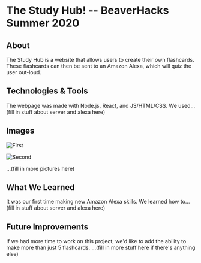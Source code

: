 <h1>The Study Hub! -- BeaverHacks Summer 2020</h1>

<h2>About</h2>
  The Study Hub is a website that allows users to create their own flashcards. These flashcards can then be sent to an Amazon Alexa, which   will quiz the user out-loud. 

<h2>Technologies & Tools</h2>
  The webpage was made with Node.js, React, and JS/HTML/CSS. We used... (fill in stuff about server and alexa here)
  
<h2>Images</h2>

  ![First](https://cdn.discordapp.com/attachments/723233269449097328/724375068351922286/Annotation_2020-06-21_142711.png)
  
  ![Second](https://cdn.discordapp.com/attachments/723233269449097328/724375080339243108/Annotation_2020-06-21_142712.png)
  
  ...(fill in more pictures here)

<h2>What We Learned</h2>
  It was our first time making new Amazon Alexa skills. We learned how to... (fill in stuff about server and alexa here)
  
<h2>Future Improvements</h2>
  If we had more time to work on this project, we'd like to add the ability to make more than just 5 flashcards. ...(fill in more stuff 
  here if there's anything else)
